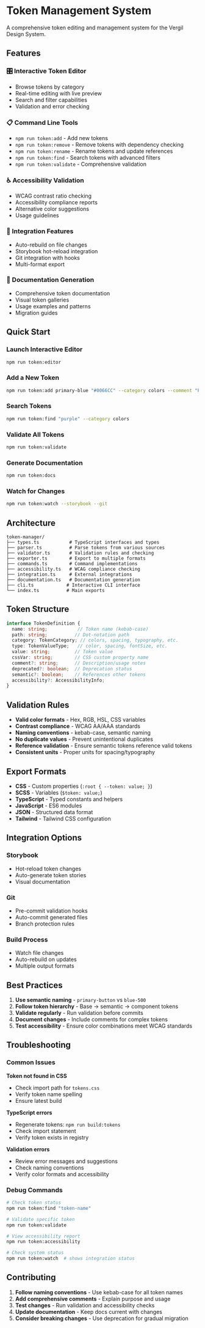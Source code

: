 # Token Management System

A comprehensive token editing and management system for the Vergil Design System.

## Features

### 🎛️ Interactive Token Editor
- Browse tokens by category
- Real-time editing with live preview
- Search and filter capabilities
- Validation and error checking

### 📋 Command Line Tools
- `npm run token:add` - Add new tokens
- `npm run token:remove` - Remove tokens with dependency checking
- `npm run token:rename` - Rename tokens and update references
- `npm run token:find` - Search tokens with advanced filters
- `npm run token:validate` - Comprehensive validation

### ♿ Accessibility Validation
- WCAG contrast ratio checking
- Accessibility compliance reports
- Alternative color suggestions
- Usage guidelines

### 🔗 Integration Features
- Auto-rebuild on file changes
- Storybook hot-reload integration
- Git integration with hooks
- Multi-format export

### 📖 Documentation Generation
- Comprehensive token documentation
- Visual token galleries
- Usage examples and patterns
- Migration guides

## Quick Start

### Launch Interactive Editor
```bash
npm run token:editor
```

### Add a New Token
```bash
npm run token:add primary-blue "#0066CC" --category colors --comment "Primary brand color"
```

### Search Tokens
```bash
npm run token:find "purple" --category colors
```

### Validate All Tokens
```bash
npm run token:validate
```

### Generate Documentation
```bash
npm run token:docs
```

### Watch for Changes
```bash
npm run token:watch --storybook --git
```

## Architecture

```
token-manager/
├── types.ts           # TypeScript interfaces and types
├── parser.ts          # Parse tokens from various sources
├── validator.ts       # Validation rules and checking
├── exporter.ts        # Export to multiple formats
├── commands.ts        # Command implementations
├── accessibility.ts   # WCAG compliance checking
├── integration.ts     # External integrations
├── documentation.ts   # Documentation generation
├── cli.ts            # Interactive CLI interface
└── index.ts          # Main exports
```

## Token Structure

```typescript
interface TokenDefinition {
  name: string;           // Token name (kebab-case)
  path: string;          // Dot-notation path
  category: TokenCategory; // colors, spacing, typography, etc.
  type: TokenValueType;   // color, spacing, fontSize, etc.
  value: string;         // Token value
  cssVar: string;        // CSS custom property name
  comment?: string;      // Description/usage notes
  deprecated?: boolean;  // Deprecation status
  semantic?: boolean;    // References other tokens
  accessibility?: AccessibilityInfo;
}
```

## Validation Rules

- **Valid color formats** - Hex, RGB, HSL, CSS variables
- **Contrast compliance** - WCAG AA/AAA standards
- **Naming conventions** - kebab-case, semantic naming
- **No duplicate values** - Prevent unintentional duplicates
- **Reference validation** - Ensure semantic tokens reference valid tokens
- **Consistent units** - Proper units for spacing/typography

## Export Formats

- **CSS** - Custom properties (`:root { --token: value; }`)
- **SCSS** - Variables (`$token: value;`)
- **TypeScript** - Typed constants and helpers
- **JavaScript** - ES6 modules
- **JSON** - Structured data format
- **Tailwind** - Tailwind CSS configuration

## Integration Options

### Storybook
- Hot-reload token changes
- Auto-generate token stories
- Visual documentation

### Git
- Pre-commit validation hooks
- Auto-commit generated files
- Branch protection rules

### Build Process
- Watch file changes
- Auto-rebuild on updates
- Multiple output formats

## Best Practices

1. **Use semantic naming** - `primary-button` vs `blue-500`
2. **Follow token hierarchy** - Base → semantic → component tokens
3. **Validate regularly** - Run validation before commits
4. **Document changes** - Include comments for complex tokens
5. **Test accessibility** - Ensure color combinations meet WCAG standards

## Troubleshooting

### Common Issues

**Token not found in CSS**
- Check import path for `tokens.css`
- Verify token name spelling
- Ensure latest build

**TypeScript errors**
- Regenerate tokens: `npm run build:tokens`
- Check import statement
- Verify token exists in registry

**Validation errors**
- Review error messages and suggestions
- Check naming conventions
- Verify color formats and accessibility

### Debug Commands

```bash
# Check token status
npm run token:find "token-name"

# Validate specific token
npm run token:validate

# View accessibility report
npm run token:accessibility

# Check system status
npm run token:watch  # shows integration status
```

## Contributing

1. **Follow naming conventions** - Use kebab-case for all token names
2. **Add comprehensive comments** - Explain purpose and usage
3. **Test changes** - Run validation and accessibility checks
4. **Update documentation** - Keep docs current with changes
5. **Consider breaking changes** - Use deprecation for gradual migration